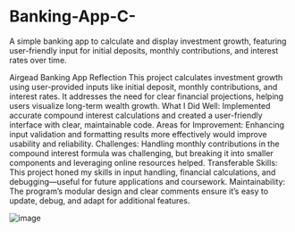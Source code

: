 # Banking-App-C-
A simple banking app to calculate and display investment growth, featuring user-friendly input for initial deposits, monthly contributions, and interest rates over time.

Airgead Banking App Reflection
This project calculates investment growth using user-provided inputs like initial deposit, monthly contributions, and interest rates. It addresses the need for clear financial projections, helping users visualize long-term wealth growth.
What I Did Well:
Implemented accurate compound interest calculations and created a user-friendly interface with clear, maintainable code.
Areas for Improvement:
Enhancing input validation and formatting results more effectively would improve usability and reliability.
Challenges:
Handling monthly contributions in the compound interest formula was challenging, but breaking it into smaller components and leveraging online resources helped.
Transferable Skills:
This project honed my skills in input handling, financial calculations, and debugging—useful for future applications and coursework.
Maintainability:
The program’s modular design and clear comments ensure it’s easy to update, debug, and adapt for additional features.

![image](https://github.com/user-attachments/assets/3e38b9ca-5aba-423e-b43b-d8b8f86a8b82)

